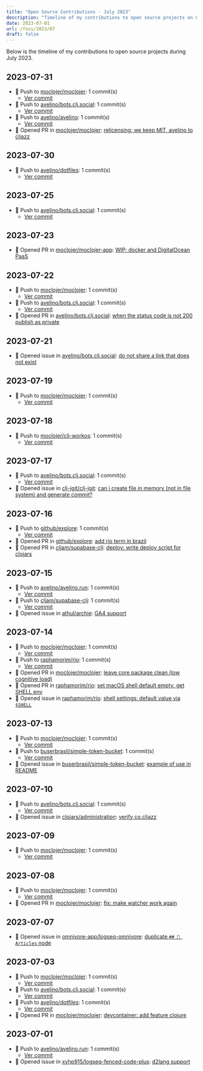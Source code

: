 ```yaml
---
title: "Open Source Contributions - July 2023"
description: "Timeline of my contributions to open source projects on GitHub during July 2023."
date: 2023-07-01
url: /foss/2023/07
draft: false
---
```


Below is the timeline of my contributions to open source projects during July 2023.

## 2023-07-31

- 🔨 Push to [moclojer/moclojer](https://github.com/moclojer/moclojer): 1 commit(s)
  - [Ver commit](https://github.com/avelino?tab=overview&from=2023-07-01&to=2023-07-31)
- 🔨 Push to [avelino/bots.clj.social](https://github.com/avelino/bots.clj.social): 1 commit(s)
  - [Ver commit](https://github.com/avelino?tab=overview&from=2023-07-01&to=2023-07-31)
- 🔨 Push to [avelino/avelino](https://github.com/avelino/avelino): 1 commit(s)
  - [Ver commit](https://github.com/avelino?tab=overview&from=2023-07-01&to=2023-07-31)
- 🔀 Opened PR in [moclojer/moclojer](https://github.com/moclojer/moclojer): [relicensing: we keep MIT, avelino to cljazz](https://github.com/moclojer/moclojer/pull/138)

## 2023-07-30

- 🔨 Push to [avelino/dotfiles](https://github.com/avelino/dotfiles): 1 commit(s)
  - [Ver commit](https://github.com/avelino?tab=overview&from=2023-07-01&to=2023-07-31)

## 2023-07-25

- 🔨 Push to [avelino/bots.clj.social](https://github.com/avelino/bots.clj.social): 1 commit(s)
  - [Ver commit](https://github.com/avelino?tab=overview&from=2023-07-01&to=2023-07-31)

## 2023-07-23

- 🔀 Opened PR in [moclojer/moclojer-app](https://github.com/moclojer/moclojer-app): [WIP: docker and DigitalOcean PaaS](https://github.com/moclojer/moclojer-app/pull/46)

## 2023-07-22

- 🔨 Push to [moclojer/moclojer](https://github.com/moclojer/moclojer): 1 commit(s)
  - [Ver commit](https://github.com/avelino?tab=overview&from=2023-07-01&to=2023-07-31)
- 🔨 Push to [avelino/bots.clj.social](https://github.com/avelino/bots.clj.social): 1 commit(s)
  - [Ver commit](https://github.com/avelino?tab=overview&from=2023-07-01&to=2023-07-31)
- 🔀 Opened PR in [avelino/bots.clj.social](https://github.com/avelino/bots.clj.social): [when the status code is not 200 publish as private](https://github.com/avelino/bots.clj.social/pull/62)

## 2023-07-21

- 🐛 Opened issue in [avelino/bots.clj.social](https://github.com/avelino/bots.clj.social): [do not share a link that does not exist](https://github.com/avelino/bots.clj.social/issues/61)

## 2023-07-19

- 🔨 Push to [moclojer/moclojer](https://github.com/moclojer/moclojer): 1 commit(s)
  - [Ver commit](https://github.com/avelino?tab=overview&from=2023-07-01&to=2023-07-31)

## 2023-07-18

- 🔨 Push to [moclojer/clj-workos](https://github.com/moclojer/clj-workos): 1 commit(s)
  - [Ver commit](https://github.com/avelino?tab=overview&from=2023-07-01&to=2023-07-31)

## 2023-07-17

- 🔨 Push to [avelino/bots.clj.social](https://github.com/avelino/bots.clj.social): 1 commit(s)
  - [Ver commit](https://github.com/avelino?tab=overview&from=2023-07-01&to=2023-07-31)
- 🐛 Opened issue in [clj-jgit/clj-jgit](https://github.com/clj-jgit/clj-jgit): [can i create file in memory (not in file system) and generate commit?](https://github.com/clj-jgit/clj-jgit/issues/82)

## 2023-07-16

- 🔨 Push to [github/explore](https://github.com/github/explore): 1 commit(s)
  - [Ver commit](https://github.com/avelino?tab=overview&from=2023-07-01&to=2023-07-31)
- 🔀 Opened PR in [github/explore](https://github.com/github/explore): [add rio term in brazil](https://github.com/github/explore/pull/3807)
- 🔀 Opened PR in [cljam/supabase-clj](https://github.com/cljam/supabase-clj): [deploy: write deploy script for clojars](https://github.com/cljam/supabase-clj/pull/10)

## 2023-07-15

- 🔨 Push to [avelino/avelino.run](https://github.com/avelino/avelino.run): 1 commit(s)
  - [Ver commit](https://github.com/avelino?tab=overview&from=2023-07-01&to=2023-07-31)
- 🔨 Push to [cljam/supabase-clj](https://github.com/cljam/supabase-clj): 1 commit(s)
  - [Ver commit](https://github.com/avelino?tab=overview&from=2023-07-01&to=2023-07-31)
- 🐛 Opened issue in [athul/archie](https://github.com/athul/archie): [GA4 support](https://github.com/athul/archie/issues/94)

## 2023-07-14

- 🔨 Push to [moclojer/moclojer](https://github.com/moclojer/moclojer): 1 commit(s)
  - [Ver commit](https://github.com/avelino?tab=overview&from=2023-07-01&to=2023-07-31)
- 🔨 Push to [raphamorim/rio](https://github.com/raphamorim/rio): 1 commit(s)
  - [Ver commit](https://github.com/avelino?tab=overview&from=2023-07-01&to=2023-07-31)
- 🔀 Opened PR in [moclojer/moclojer](https://github.com/moclojer/moclojer): [leave core package clean (low cognitive load)](https://github.com/moclojer/moclojer/pull/134)
- 🔀 Opened PR in [raphamorim/rio](https://github.com/raphamorim/rio): [set macOS shell default empty, get SHELL env](https://github.com/raphamorim/rio/pull/142)
- 🐛 Opened issue in [raphamorim/rio](https://github.com/raphamorim/rio): [shell settings: default value via `$SHELL`](https://github.com/raphamorim/rio/issues/140)

## 2023-07-13

- 🔨 Push to [moclojer/moclojer](https://github.com/moclojer/moclojer): 1 commit(s)
  - [Ver commit](https://github.com/avelino?tab=overview&from=2023-07-01&to=2023-07-31)
- 🔨 Push to [buserbrasil/simple-token-bucket](https://github.com/buserbrasil/simple-token-bucket): 1 commit(s)
  - [Ver commit](https://github.com/avelino?tab=overview&from=2023-07-01&to=2023-07-31)
- 🐛 Opened issue in [buserbrasil/simple-token-bucket](https://github.com/buserbrasil/simple-token-bucket): [example of use in README](https://github.com/buserbrasil/simple-token-bucket/issues/1)

## 2023-07-10

- 🔨 Push to [avelino/bots.clj.social](https://github.com/avelino/bots.clj.social): 1 commit(s)
  - [Ver commit](https://github.com/avelino?tab=overview&from=2023-07-01&to=2023-07-31)
- 🐛 Opened issue in [clojars/administration](https://github.com/clojars/administration): [verify co.cljazz](https://github.com/clojars/administration/issues/337)

## 2023-07-09

- 🔨 Push to [moclojer/moclojer](https://github.com/moclojer/moclojer): 1 commit(s)
  - [Ver commit](https://github.com/avelino?tab=overview&from=2023-07-01&to=2023-07-31)

## 2023-07-08

- 🔨 Push to [moclojer/moclojer](https://github.com/moclojer/moclojer): 1 commit(s)
  - [Ver commit](https://github.com/avelino?tab=overview&from=2023-07-01&to=2023-07-31)
- 🔀 Opened PR in [moclojer/moclojer](https://github.com/moclojer/moclojer): [fix: make watcher work again](https://github.com/moclojer/moclojer/pull/126)

## 2023-07-07

- 🐛 Opened issue in [omnivore-app/logseq-omnivore](https://github.com/omnivore-app/logseq-omnivore): [duplicate `## 🔖 Articles` node](https://github.com/omnivore-app/logseq-omnivore/issues/119)

## 2023-07-03

- 🔨 Push to [moclojer/moclojer](https://github.com/moclojer/moclojer): 1 commit(s)
  - [Ver commit](https://github.com/avelino?tab=overview&from=2023-07-01&to=2023-07-31)
- 🔨 Push to [avelino/bots.clj.social](https://github.com/avelino/bots.clj.social): 1 commit(s)
  - [Ver commit](https://github.com/avelino?tab=overview&from=2023-07-01&to=2023-07-31)
- 🔨 Push to [avelino/dotfiles](https://github.com/avelino/dotfiles): 1 commit(s)
  - [Ver commit](https://github.com/avelino?tab=overview&from=2023-07-01&to=2023-07-31)
- 🔀 Opened PR in [moclojer/moclojer](https://github.com/moclojer/moclojer): [devcontainer: add feature clojure](https://github.com/moclojer/moclojer/pull/122)

## 2023-07-01

- 🔨 Push to [avelino/avelino.run](https://github.com/avelino/avelino.run): 1 commit(s)
  - [Ver commit](https://github.com/avelino?tab=overview&from=2023-07-01&to=2023-07-31)
- 🐛 Opened issue in [xyhp915/logseq-fenced-code-plus](https://github.com/xyhp915/logseq-fenced-code-plus): [d2lang support](https://github.com/xyhp915/logseq-fenced-code-plus/issues/28)

